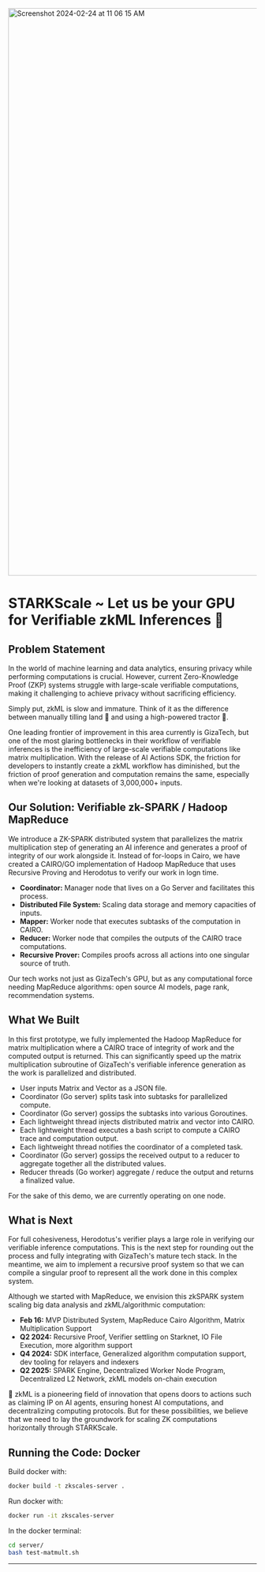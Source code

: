 <img width="1150" alt="Screenshot 2024-02-24 at 11 06 15 AM" src="https://github.com/STARKScale/zkhadoop-cairo0/assets/47396265/43d1cc0d-06c8-40ad-bad7-d215a3f9e4f0">

# STARKScale ~ Let us be your GPU for Verifiable zkML Inferences 🚀

## Problem Statement

In the world of machine learning and data analytics, ensuring privacy while performing computations is crucial. However, current Zero-Knowledge Proof (ZKP) systems struggle with large-scale verifiable computations, making it challenging to achieve privacy without sacrificing efficiency. 

Simply put, zkML is slow and immature. Think of it as the difference between manually tilling land 🌾 and using a high-powered tractor 🚜. 

One leading frontier of improvement in this area currently is GizaTech, but one of the most glaring bottlenecks in their workflow of verifiable inferences is the inefficiency of large-scale verifiable computations like matrix multiplication. With the release of AI Actions SDK, the friction for developers to instantly create a zkML workflow has diminished, but the friction of proof generation and computation remains the same, especially when we're looking at datasets of 3,000,000+ inputs.

## Our Solution: Verifiable zk-SPARK / Hadoop MapReduce

We introduce a ZK-SPARK distributed system that parallelizes the matrix multiplication step of generating an AI inference and generates a proof of integrity of our work alongside it. Instead of for-loops in Cairo, we have created a CAIRO/GO implementation of Hadoop MapReduce that uses Recursive Proving and Herodotus to verify our work in logn time.

- **Coordinator:** Manager node that lives on a Go Server and facilitates this process.
- **Distributed File System:** Scaling data storage and memory capacities of inputs.
- **Mapper:** Worker node that executes subtasks of the computation in CAIRO.
- **Reducer:** Worker node that compiles the outputs of the CAIRO trace computations.
- **Recursive Prover:** Compiles proofs across all actions into one singular source of truth.

Our tech works not just as GizaTech's GPU, but as any computational force needing MapReduce algorithms: open source AI models, page rank, recommendation systems.

## What We Built

In this first prototype, we fully implemented the Hadoop MapReduce for matrix multiplication where a CAIRO trace of integrity of work and the computed output is returned. This can significantly speed up the matrix multiplication subroutine of GizaTech's verifiable inference generation as the work is parallelized and distributed.

- User inputs Matrix and Vector as a JSON file.
- Coordinator (Go server) splits task into subtasks for parallelized compute.
- Coordinator (Go server) gossips the subtasks into various Goroutines.
- Each lightweight thread injects distributed matrix and vector into CAIRO.
- Each lightweight thread executes a bash script to compute a CAIRO trace and computation output.
- Each lightweight thread notifies the coordinator of a completed task.
- Coordinator (Go server) gossips the received output to a reducer to aggregate together all the distributed values.
- Reducer threads (Go worker) aggregate / reduce the output and returns a finalized value.

For the sake of this demo, we are currently operating on one node.

## What is Next

For full cohesiveness, Herodotus's verifier plays a large role in verifying our verifiable inference computations. This is the next step for rounding out the process and fully integrating with GizaTech's mature tech stack. In the meantime, we aim to implement a recursive proof system so that we can compile a singular proof to represent all the work done in this complex system. 

Although we started with MapReduce, we envision this zkSPARK system scaling big data analysis and zkML/algorithmic computation:

- **Feb 16:** MVP Distributed System, MapReduce Cairo Algorithm, Matrix Multiplication Support
- **Q2 2024:** Recursive Proof, Verifier settling on Starknet, IO File Execution, more algorithm support
- **Q4 2024:** SDK interface, Generalized algorithm computation support, dev tooling for relayers and indexers
- **Q2 2025:** SPARK Engine, Decentralized Worker Node Program, Decentralized L2 Network, zkML models on-chain execution

🚀 zkML is a pioneering field of innovation that opens doors to actions such as claiming IP on AI agents, ensuring honest AI computations, and decentralizing computing protocols. But for these possibilities, we believe that we need to lay the groundwork for scaling ZK computations horizontally through STARKScale.

## Running the Code: Docker

Build docker with:

```sh
docker build -t zkscales-server .
```

Run docker with:

```sh
docker run -it zkscales-server
```

In the docker terminal:

```sh
cd server/
bash test-matmult.sh
```

---

